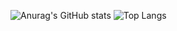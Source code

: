 ![Anurag's GitHub stats](https://github-readme-stats.vercel.app/api?username=waristo) 
![Top Langs](https://github-readme-stats.vercel.app/api/top-langs/?username=waristo&hide=html&langs_count=6)

